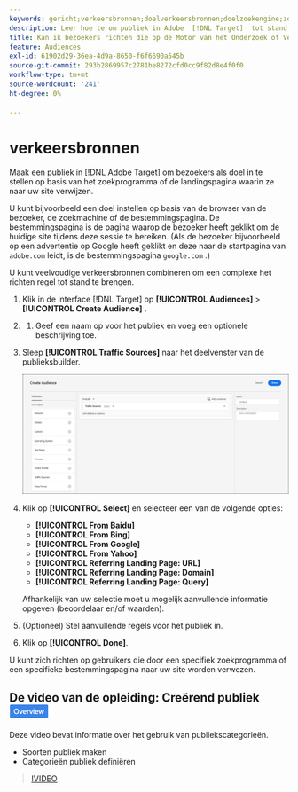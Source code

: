 ```yaml
---
keywords: gericht;verkeersbronnen;doelverkeersbronnen;doelzoekengine;zoekengine;landingspagina;doellandingspagina;bestemmingspagina;doorvoerpagina
description: Leer hoe te om publiek in Adobe  [!DNL Target]  tot stand te brengen om bezoekers te richten die op de onderzoeksmotor of landende pagina worden gebaseerd die hen naar uw plaats verwijst.
title: Kan ik bezoekers richten die op de Motor van het Onderzoek of Verwijzende Plaats worden gebaseerd?
feature: Audiences
exl-id: 61902d29-36ea-4d9a-8650-f6f6690a545b
source-git-commit: 293b2869957c2781be8272cfd0cc9f82d8e4f0f0
workflow-type: tm+mt
source-wordcount: '241'
ht-degree: 0%

---
```


# verkeersbronnen

Maak een publiek in [!DNL Adobe Target] om bezoekers als doel in te stellen op basis van het zoekprogramma of de landingspagina waarin ze naar uw site verwijzen.

U kunt bijvoorbeeld een doel instellen op basis van de browser van de bezoeker, de zoekmachine of de bestemmingspagina. De bestemmingspagina is de pagina waarop de bezoeker heeft geklikt om de huidige site tijdens deze sessie te bereiken. (Als de bezoeker bijvoorbeeld op een advertentie op Google heeft geklikt en deze naar de startpagina van `adobe.com` leidt, is de bestemmingspagina `google.com` .)

U kunt veelvoudige verkeersbronnen combineren om een complexe het richten regel tot stand te brengen.

1. Klik in de interface [!DNL Target] op **[!UICONTROL Audiences]** > **[!UICONTROL Create Audience]** .
1. 
   1. Geef een naam op voor het publiek en voeg een optionele beschrijving toe.
1. Sleep **[!UICONTROL Traffic Sources]** naar het deelvenster van de publieksbuilder.

   ![ target_traffic_source beeld ](assets/target_traffic_source.png)

1. Klik op **[!UICONTROL Select]** en selecteer een van de volgende opties:

   * **[!UICONTROL From Baidu]**
   * **[!UICONTROL From Bing]**
   * **[!UICONTROL From Google]**
   * **[!UICONTROL From Yahoo]**
   * **[!UICONTROL Referring Landing Page: URL]**
   * **[!UICONTROL Referring Landing Page: Domain]**
   * **[!UICONTROL Referring Landing Page: Query]**

   Afhankelijk van uw selectie moet u mogelijk aanvullende informatie opgeven (beoordelaar en/of waarden).

1. (Optioneel) Stel aanvullende regels voor het publiek in.
1. Klik op **[!UICONTROL Done]**.

U kunt zich richten op gebruikers die door een specifiek zoekprogramma of een specifieke bestemmingspagina naar uw site worden verwezen.

## De video van de opleiding: Creërend publiek ![ badge van het Overzicht ](/help/main/assets/overview.png)

Deze video bevat informatie over het gebruik van publiekscategorieën.

* Soorten publiek maken
* Categorieën publiek definiëren

>[!VIDEO](https://video.tv.adobe.com/v/17392)
